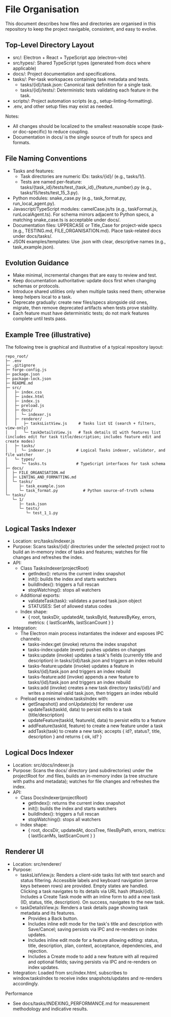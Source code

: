 # File Organisation

This document describes how files and directories are organised in this repository to keep the project navigable, consistent, and easy to evolve.

## Top-Level Directory Layout
- src/: Electron + React + TypeScript app (electron-vite)
- src/types/: Shared TypeScript types (generated from docs where applicable)
- docs/: Project documentation and specifications.
- tasks/: Per-task workspaces containing task metadata and tests.
  - tasks/{id}/task.json: Canonical task definition for a single task.
  - tasks/{id}/tests/: Deterministic tests validating each feature in the task.
- scripts/: Project automation scripts (e.g., setup-linting-formatting).
- .env, and other setup files may exist as needed.

Notes:
- All changes should be localized to the smallest reasonable scope (task- or doc-specific) to reduce coupling.
- Documentation in docs/ is the single source of truth for specs and formats.

## File Naming Conventions
- Tasks and features:
  - Task directories are numeric IDs: tasks/{id}/ (e.g., tasks/1/).
  - Tests are named per-feature: tasks/{task_id}/tests/test_{task_id}_{feature_number}.py (e.g., tasks/15/tests/test_15_3.py).
- Python modules: snake_case.py (e.g., task_format.py, run_local_agent.py).
- Javascript/TypeScript modules: camelCase.js/ts (e.g., taskFormat.js, runLocalAgent.ts). For schema mirrors adjacent to Python specs, a matching snake_case.ts is acceptable under docs/.
- Documentation files: UPPERCASE or Title_Case for project-wide specs (e.g., TESTING.md, FILE_ORGANISATION.md). Place task-related docs under docs/tasks/.
- JSON examples/templates: Use .json with clear, descriptive names (e.g., task_example.json).

## Evolution Guidance
- Make minimal, incremental changes that are easy to review and test.
- Keep documentation authoritative: update docs first when changing schemas or protocols.
- Introduce shared utilities only when multiple tasks need them; otherwise keep helpers local to a task.
- Deprecate gradually: create new files/specs alongside old ones, migrate, then remove deprecated artifacts when tests prove stability.
- Each feature must have deterministic tests; do not mark features complete until tests pass.

## Example Tree (illustrative)
The following tree is graphical and illustrative of a typical repository layout:

```
repo_root/
├─ .env
├─ .gitignore
├─ forge-config.js
├─ package.json
├─ package-lock.json
├─ README.md
├─ src/
│   ├─ index.css
│   ├─ index.html
│   ├─ index.js
│   ├─ preload.js
│   ├─ docs/
│   │  └─ indexer.js
│   ├─ renderer/
│   │   ├─ tasksListView.js     # Tasks list UI (search + filters, view-only)
│   │   └─ taskDetailsView.js   # Task details UI with features list (includes edit for task title/description; includes feature edit and create modes)
│   ├─ tasks/
│   │  └─ indexer.js           # Logical Tasks indexer, validator, and file watcher
│   └─ types/
│      └─ tasks.ts             # TypeScript interfaces for task schema
├─ docs/
│  ├─ FILE_ORGANISATION.md
│  ├─ LINTING_AND_FORMATTING.md
│  └─ tasks/
│     ├─ task_example.json
│     └─ task_format.py           # Python source-of-truth schema
└─ tasks/
   └─ 1/
      ├─ task.json
      └─ tests/
         └─ test_1_1.py
```

## Logical Tasks Indexer
- Location: src/tasks/indexer.js
- Purpose: Scans tasks/{id}/ directories under the selected project root to build an in-memory index of tasks and features; watches for file changes and refreshes the index.
- API:
  - Class TasksIndexer(projectRoot)
    - getIndex(): returns the current index snapshot
    - init(): builds the index and starts watchers
    - buildIndex(): triggers a full rescan
    - stopWatching(): stops all watchers
  - Additional exports:
    - validateTask(task): validates a parsed task.json object
    - STATUSES: Set of allowed status codes
  - Index shape:
    - { root, tasksDir, updatedAt, tasksById, featuresByKey, errors, metrics: { lastScanMs, lastScanCount } }
- Integration:
  - The Electron main process instantiates the indexer and exposes IPC channels:
    - tasks-index:get (invoke) returns the index snapshot
    - tasks-index:update (event) pushes updates on changes
    - tasks:update (invoke) updates a task's fields (currently title and description) in tasks/{id}/task.json and triggers an index rebuild
    - tasks-feature:update (invoke) updates a feature in tasks/{id}/task.json and triggers an index rebuild
    - tasks-feature:add (invoke) appends a new feature to tasks/{id}/task.json and triggers an index rebuild
    - tasks:add (invoke) creates a new task directory tasks/{id}/ and writes a minimal valid task.json, then triggers an index rebuild
  - Preload exposes window.tasksIndex with:
    - getSnapshot() and onUpdate(cb) for renderer use
    - updateTask(taskId, data) to persist edits to a task (title/description)
    - updateFeature(taskId, featureId, data) to persist edits to a feature
    - addFeature(taskId, feature) to create a new feature under a task
    - addTask(task) to create a new task; accepts { id?, status?, title, description } and returns { ok, id? }

## Logical Docs Indexer
- Location: src/docs/indexer.js
- Purpose: Scans the docs/ directory (and subdirectories) under the projectRoot for .md files, builds an in-memory index (a tree structure with paths and metadata); watches for file changes and refreshes the index.
- API:
  - Class DocsIndexer(projectRoot)
    - getIndex(): returns the current index snapshot
    - init(): builds the index and starts watchers
    - buildIndex(): triggers a full rescan
    - stopWatching(): stops all watchers
  - Index shape:
    - { root, docsDir, updatedAt, docsTree, filesByPath, errors, metrics: { lastScanMs, lastScanCount } }

## Renderer UI
- Location: src/renderer/
- Purpose:
  - tasksListView.js: Renders a client-side tasks list with text search and status filtering. Accessible labels and keyboard navigation (arrow keys between rows) are provided. Empty states are handled. Clicking a task navigates to its details via URL hash (#task/{id}). Includes a Create Task mode with an inline form to add a new task (ID, status, title, description). On success, navigates to the new task.
  - taskDetailsView.js: Renders a task details page showing task metadata and its features.
    - Provides a Back button.
    - Includes inline edit mode for the task's title and description with Save/Cancel; saving persists via IPC and re-renders on index updates.
    - Includes inline edit mode for a feature allowing editing: status, title, description, plan, context, acceptance, dependencies, and rejection.
    - Includes a Create mode to add a new feature with all required and optional fields; saving persists via IPC and re-renders on index updates.
- Integration: Loaded from src/index.html, subscribes to window.tasksIndex to receive index snapshots/updates and re-renders accordingly.

Performance
- See docs/tasks/INDEXING_PERFORMANCE.md for measurement methodology and indicative results.
